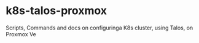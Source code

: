 # k8s-talos-proxmox
Scripts, Commands and docs on configuringa K8s cluster, using Talos, on Proxmox Ve
